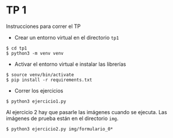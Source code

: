 # TP 1

Instrucciones para correr el TP

* Crear un entorno virtual en el directorio `tp1`

```
$ cd tp1
$ python3 -m venv venv
```

* Activar el entorno virtual e instalar las librerías

```
$ source venv/bin/activate
$ pip install -r requirements.txt
```

* Correr los ejercicios

```
$ python3 ejercicio1.py
```

Al ejercicio 2 hay que pasarle las imágenes cuando se ejecuta. Las imágenes de prueba están en el directorio `img`.

```
$ python3 ejercicio2.py img/formulario_0*
```
